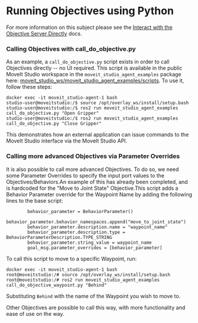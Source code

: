 # Running Objectives using Python

For more information on this subject please see the [Interact with the Objective Server Directly](https://docs.picknik.ai/en/studio-training/how_to/interact_with_the_objective_server_directly/interact_with_the_objective_server_directly.html) docs.

### Calling Objectives with call_do_objective.py

As an example, a `call_do_objective.py` script exists in order to call Objectives directly -- no UI required. 
This script is available in the public MoveIt Studio workspace in the `moveit_studio_agent_examples` package here: [moveit_studio_ws/moveit_studio_agent_examples/scripts](https://github.com/PickNikRobotics/moveit_studio_ws/tree/main/src/moveit_studio_agent_examples/scripts).
To use it, follow these steps:

```console
docker exec -it moveit_studio-agent-1 bash
studio-user@moveitstudio:/$ source /opt/overlay_ws/install/setup.bash
studio-user@moveitstudio:/$ ros2 run moveit_studio_agent_examples call_do_objective.py "Open Gripper"
studio-user@moveitstudio:/$ ros2 run moveit_studio_agent_examples call_do_objective.py "Close Gripper"
```

This demonstrates how an external application can issue commands to the MoveIt Studio interface via the MoveIt Studio API. 

### Calling more advanced Objectives via Parameter Overrides

It is also possible to call more advanced Objectives.
To do so, we need some Parameter Overrides to specify the input port values to the Objectives/Behaviors.An example of this has already been completed, and is hardcoded for the "Move to Joint State" Objective.This script adds a Behavior Parameter override for the Waypoint Name by adding the following lines to the base script:

```python3
        behavior_parameter = BehaviorParameter()
        behavior_parameter.behavior_namespaces.append("move_to_joint_state")
        behavior_parameter.description.name = "waypoint_name"
        behavior_parameter.description.type = BehaviorParameterDescription.TYPE_STRING
        behavior_parameter.string_value = waypoint_name
        goal_msg.parameter_overrides = [behavior_parameter]
```

To call this script to move to a specific Waypoint, run:

```console
docker exec -it moveit_studio-agent-1 bash
root@moveitstudio:/# source /opt/overlay_ws/install/setup.bash
root@moveitstudio:/# ros2 run moveit_studio_agent_examples call_do_objective_waypoint.py "Behind"
```

Substituting `Behind` with the name of the Waypoint you wish to move to. 

Other Objectives are possible to call this way, with more functionality and ease of use on the way.
